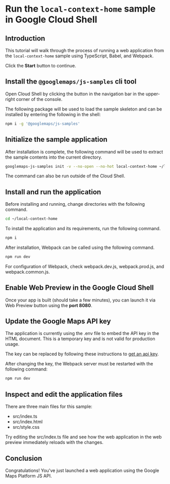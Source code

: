 # Run the `local-context-home` sample in Google Cloud Shell

<walkthrough-tutorial-duration duration="10"/>

## Introduction

This tutorial will walk through the process of running a web application from
the `local-context-home` sample using TypeScript, Babel, and Webpack.

Click the **Start** button to continue.

## Install the `@googlemaps/js-samples` cli tool

Open Cloud Shell by clicking the
<walkthrough-cloud-shell-icon></walkthrough-cloud-shell-icon> button in the
navigation bar in the upper-right corner of the console.

The following package will be used to load the sample skeleton and can be
installed by entering the following in the shell:

```bash
npm i -g '@googlemaps/js-samples'
```

## Initialize the sample application

After installation is complete, the following command will be used to extract
the sample contents into the current directory.

```bash
googlemaps-js-samples init -v --no-open --no-hot local-context-home ~/local-context-home
```

The command can also be run outside of the Cloud Shell.

## Install and run the application

Before installing and running, change directories with the following command.

```bash
cd ~/local-context-home
```

To install the application and its requirements, run the following command.

```bash
npm i
```

After installation, Webpack can be called using the following command.

```bash
npm run dev
```

For configuration of Webpack, check
<walkthrough-editor-open-file filePath="local-context-home/webpack.dev.js">webpack.dev.js</walkthrough-editor-open-file>,
<walkthrough-editor-open-file filePath="local-context-home/webpack.prod.js">webpack.prod.js</walkthrough-editor-open-file>,
and
<walkthrough-editor-open-file filePath="local-context-home/webpack.common.js">webpack.common.js</walkthrough-editor-open-file>.

## Enable Web Preview in the Google Cloud Shell

Once your app is built (should take a few minutes), you can launch it via
<walkthrough-spotlight-pointer target="cloudshell" spotlightId="devshell-web-preview-button">Web
Preview button</walkthrough-spotlight-pointer> using the **port 8080**.

## Update the Google Maps API key

The application is currently using the
<walkthrough-editor-open-file filePath="local-context-home/.env">.env</walkthrough-editor-open-file>
file to embed the API key in the HTML document. This is a temporary key and is
not valid for production usage.

The key can be replaced by following these instructions to
[get an api key](https://developers.google.com/maps/documentation/javascript/get-api-key).

After changing the key, the Webpack server must be restarted with the following
command:

```bash
npm run dev
```

## Inspect and edit the application files

There are three main files for this sample:

*   <walkthrough-editor-open-file filePath="local-context-home/src/index.ts">src/index.ts</walkthrough-editor-open-file>
*   <walkthrough-editor-open-file filePath="local-context-home/src/index.html">src/index.html</walkthrough-editor-open-file>
*   <walkthrough-editor-open-file filePath="local-context-home/src/style.css">src/style.css</walkthrough-editor-open-file>

Try editing the <walkthrough-editor-open-file filePath="local-context-home/src/index.ts">src/index.ts</walkthrough-editor-open-file> file and see how the web application in the web preview immediately reloads with the changes.

## Conclusion

<walkthrough-conclusion-trophy></walkthrough-conclusion-trophy>

Congratulations! You've just launched a web application using the Google Maps
Platform JS API.
